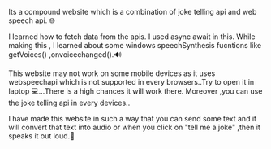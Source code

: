 Its a compound website which is a combination of joke telling api and web speech api. 🌐

I learned how to fetch data from the apis.
I used async await in this.
While making this , I learned about some windows speechSynthesis fucntions like getVoices() ,onvoicechanged().🔊

This website may not work on some mobile devices as it uses webspeechapi which is not supported in every browsers..Try to open it in laptop 💻...There is a high chances it will work there.
Moreover ,you can use the joke telling api in every devices..

I have made this website in such a way that you can send some text and it will convert that text into audio or when you click on "tell me a joke" ,then it speaks it out loud.📢
